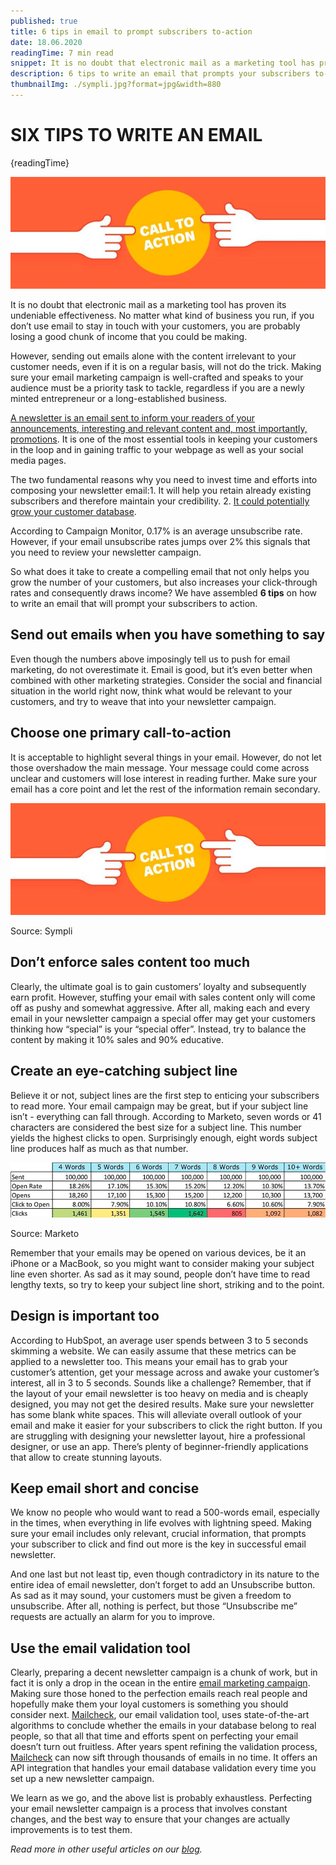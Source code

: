 ```yaml
---
published: true
title: 6 tips in email to prompt subscribers to-action
date: 18.06.2020
readingTime: 7 min read
snippet: It is no doubt that electronic mail as a marketing tool has proven its undeniable effectiveness. No matter what kind of business you run, if you don’t use email to stay in touch with your customers, you are probably losing a good chunk of income that you could be making.
description: 6 tips to write an email that prompts your subscribers to-action. What does it take to create an email that helps you grow the number of your customers.
thumbnailImg: ./sympli.jpg?format=jpg&width=880
---
```


# SIX TIPS TO WRITE AN EMAIL

{readingTime}

![email call to action](./sympli.jpg?format=webp;jpg;png;avif&srcset&width=880)

It is no doubt that electronic mail as a marketing tool has proven its undeniable effectiveness. No matter what kind of business you run, if you don’t use email to stay in touch with your customers, you are probably losing a good chunk of income that you could be making.

However, sending out emails alone with the content irrelevant to your customer needs, even if it is on a regular basis, will not do the trick. Making sure your email marketing campaign is well-crafted and speaks to your audience must be a priority task to tackle, regardless if you are a newly minted entrepreneur or a long-established business.

[A newsletter is an email sent to inform your readers of your announcements, interesting and relevant content and, most importantly, promotions](/blog/personalize-your-newsletter-and-increase-sales). It is one of the most essential tools in keeping your customers in the loop and in gaining traffic to your webpage as well as your social media pages.

The two fundamental reasons why you need to invest time and efforts into composing your newsletter email:1. It will help you retain already existing subscribers and therefore maintain your credibility. 2. [It could potentially grow your customer database](/blog/six-tips-to-write-an-email-that-prompts-your-subscribers-to-action).

According to Campaign Monitor, 0.17% is an average unsubscribe rate. However, if your email unsubscribe rates jumps over 2% this signals that you need to review your newsletter campaign.

So what does it take to create a compelling email that not only helps you grow the number of your customers, but also increases your click-through rates and consequently draws income? We have assembled **6 tips** on how to write an email that will prompt your subscribers to action.

## Send out emails when you have something to say

Even though the numbers above imposingly tell us to push for email marketing, do not overestimate it. Email is good, but it’s even better when combined with other marketing strategies. Consider the social and financial situation in the world right now, think what would be relevant to your customers, and try to weave that into your newsletter campaign.

## Choose one primary call-to-action

It is acceptable to highlight several things in your email. However, do not let those overshadow the main message. Your message could come across unclear and customers will lose interest in reading further. Make sure your email has a core point and let the rest of the information remain secondary.

![subscribers to-action](./sympli.jpg?format=webp;jpg;png;avif&srcset&width=880)

Source: Sympli

## Don’t enforce sales content too much

Clearly, the ultimate goal is to gain customers’ loyalty and subsequently earn profit. However, stuffing your email with sales content only will come off as pushy and somewhat aggressive. After all, making each and every email in your newsletter campaign a special offer may get your customers thinking how “special” is your “special offer”. Instead, try to balance the content by making it 10% sales and 90% educative.

## Create an eye-catching subject line

Believe it or not, subject lines are the first step to enticing your subscribers to read more. Your email campaign may be great, but if your subject line isn’t - everything can fall through. According to Marketo, seven words or 41 characters are considered the best size for a subject line. This number yields the highest clicks to open. Surprisingly enough, eight words subject line produces half as much as that number.

![Marketo data](./marketo.jpg?format=webp;jpg;png;avif&srcset&width=880)

Source: Marketo

Remember that your emails may be opened on various devices, be it an iPhone or a MacBook, so you might want to consider making your subject line even shorter. As sad as it may sound, people don’t have time to read lengthy texts, so try to keep your subject line short, striking and to the point.

## Design is important too

According to HubSpot, an average user spends between 3 to 5 seconds skimming a website. We can easily assume that these metrics can be applied to a newsletter too. This means your email has to grab your customer’s attention, get your message across and awake your customer’s interest, all in 3 to 5 seconds. Sounds like a challenge? Remember, that if the layout of your email newsletter is too heavy on media and is cheaply designed, you may not get the desired results. Make sure your newsletter has some blank white spaces. This will alleviate overall outlook of your email and make it easier for your subscribers to click the right button. If you are struggling with designing your newsletter layout, hire a professional designer, or use an app. There’s plenty of beginner-friendly applications that allow to create stunning layouts.

## Keep email short and concise

We know no people who would want to read a 500-words email, especially in the times, when everything in life evolves with lightning speed. Making sure your email includes only relevant, crucial information, that prompts your subscriber to click and find out more is the key in successful email newsletter.

And one last but not least tip, even though contradictory in its nature to the entire idea of email newsletter, don’t forget to add an Unsubscribe button. As sad as it may sound, your customers must be given a freedom to unsubscribe. After all, nothing is perfect, but those “Unsubscribe me” requests are actually an alarm for you to improve.

## Use the email validation tool

Clearly, preparing a decent newsletter campaign is a chunk of work, but in fact it is only a drop in the ocean in the entire [email marketing campaign](/blog/email-marketing-campaign-metrics). Making sure those honed to the perfection emails reach real people and hopefully make them your loyal customers is something you should consider next. [Mailcheck](/#features), our email validation tool, uses state-of-the-art algorithms to conclude whether the emails in your database belong to real people, so that all that time and efforts spent on perfecting your email doesn’t turn out fruitless. After years spent refining the validation process, [Mailcheck](/#features) can now sift through thousands of emails in no time. It offers an API integration that handles your email database validation every time you set up a new newsletter campaign.

We learn as we go, and the above list is probably exhaustless. Perfecting your email newsletter campaign is a process that involves constant changes, and the best way to ensure that your changes are actually improvements is to test them.

_Read more in other useful articles on our [blog](/blog)._
